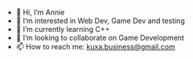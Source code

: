 - 👋 Hi, I’m Annie
- 👀 I’m interested in Web Dev, Game Dev and testing
- 🌱 I’m currently learning C++
- 💞️ I’m looking to collaborate on Game Development
- 📫 How to reach me: kuxa.business@gmail.com

<!---
any-stone/any-stone is a ✨ special ✨ repository because its `README.md` (this file) appears on your GitHub profile.
You can click the Preview link to take a look at your changes.
--->
